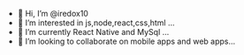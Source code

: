 - 👋 Hi, I’m @iredox10
- 👀 I’m interested in js,node,react,css,html ...
- 🌱 I’m currently React Native and MySql ...
- 💞️ I’m looking to collaborate on mobile apps and web apps...
<!-- - 📫 How to reach me ... -->

<!---
iredox10/iredox10 is a ✨ special ✨ repository because its `README.md` (this file) appears on your GitHub profile.
You can click the Preview link to take a look at your changes.
--->
